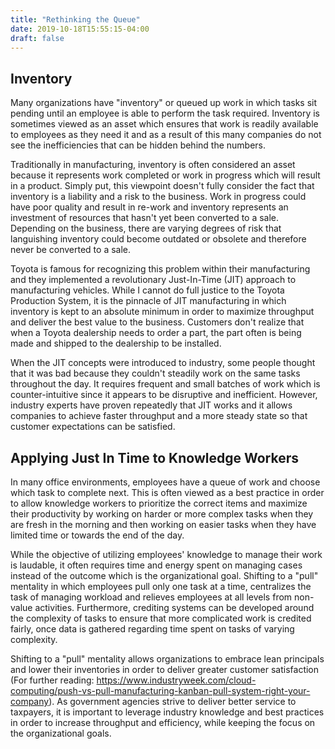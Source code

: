 ```yaml
---
title: "Rethinking the Queue"
date: 2019-10-18T15:55:15-04:00
draft: false
---
```

## Inventory

Many organizations have "inventory" or queued up work in which tasks sit pending until an employee is able to perform the task required. Inventory is sometimes viewed as an asset which ensures that work is readily available to employees as they need it and as a result of this many companies do not see the inefficiencies that can be hidden behind the numbers.

Traditionally in manufacturing, inventory is often considered an asset because it represents work completed or work in progress which will result in a product. Simply put, this viewpoint doesn't fully consider the fact that inventory is a liability and a risk to the business. Work in progress could have poor quality and result in re-work and inventory represents an investment of resources that hasn't yet been converted to a sale. Depending on the business, there are varying degrees of risk that languishing inventory could become outdated or obsolete and therefore never be converted to a sale.

Toyota is famous for recognizing this problem within their manufacturing and they implemented a revolutionary Just-In-Time (JIT) approach to manufacturing vehicles. While I cannot do full justice to the Toyota Production System, it is the pinnacle of JIT manufacturing in which inventory is kept to an absolute minimum in order to maximize throughput and deliver the best value to the business. Customers don't realize that when a Toyota dealership needs to order a part, the part often is being made and shipped to the dealership to be installed.

When the JIT concepts were introduced to industry, some people thought that it was bad because they couldn't steadily work on the same tasks throughout the day. It requires frequent and small batches of work which is counter-intuitive since it appears to be disruptive and inefficient. However, industry experts have proven repeatedly that JIT works and it allows companies to achieve faster throughput and a more steady state so that customer expectations can be satisfied.

## Applying Just In Time to Knowledge Workers

In many office environments, employees have a queue of work and choose which task to complete next. This is often viewed as a best practice in order to allow knowledge workers to prioritize the correct items and maximize their productivity by working on harder or more complex tasks when they are fresh in the morning and then working on easier tasks when they have limited time or towards the end of the day.

While the objective of utilizing employees' knowledge to manage their work is laudable, it often requires time and energy spent on managing cases instead of the outcome which is the organizational goal. Shifting to a "pull" mentality in which employees pull only one task at a time, centralizes the task of managing workload and relieves employees at all levels from non-value activities. Furthermore, crediting systems can be developed around the complexity of tasks to ensure that more complicated work is credited fairly, once data is gathered regarding time spent on tasks of varying complexity.

Shifting to a "pull" mentality allows organizations to embrace lean principals and lower their inventories in order to deliver greater customer satisfaction (For further reading: https://www.industryweek.com/cloud-computing/push-vs-pull-manufacturing-kanban-pull-system-right-your-company). As government agencies strive to deliver better service to taxpayers, it is important to leverage industry knowledge and best practices in order to increase throughput and efficiency, while keeping the focus on the organizational goals.
